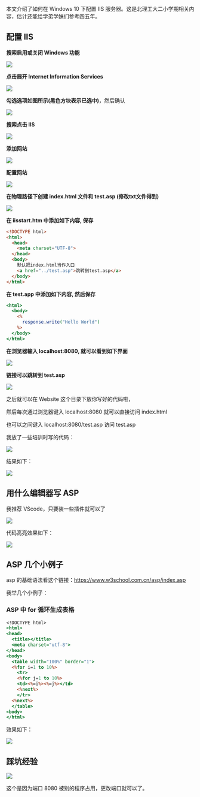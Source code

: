 本文介绍了如何在 Windows 10 下配置 IIS 服务器。这是北理工大二小学期相关内容，估计还能给学弟学妹们参考四五年。

## 配置 IIS

**搜索启用或关闭 Windows 功能**

![](./assets/iis1.png)

**点击展开 Internet Information Services**

![](./assets/iis2.png)

**勾选选项如图所示(黑色方块表示已选中)**，然后确认

![](./assets/iis3.png)

**搜索点击 IIS**

![](./assets/iis4.png)

**添加网站**

![](./assets/iis5.png)

**配置网站**

![](./assets/iis6.png)

**在物理路径下创建 index.html 文件和 test.asp (修改txt文件得到)**

![](./assets/iis7.png)

**在 iisstart.htm 中添加如下内容, 保存**

```html
<!DOCTYPE html>
<html>
  <head>
    <meta charset="UTF-8">
  </head>
  <body>
    默认把index.html当作入口
    <a href="../test.asp">跳转到test.asp</a>
  </body>
</html>
```

**在 test.app 中添加如下内容, 然后保存**

```asp
<html>
  <body>
    <%
      response.write("Hello World")
    %>
  </body>
</html>
```

**在浏览器输入 localhost:8080, 就可以看到如下界面**

![](./assets/iis8.png)

**链接可以跳转到 test.asp**

![](./assets/iis9.png)

之后就可以在 Website 这个目录下放你写好的代码啦，

然后每次通过浏览器键入 localhost:8080 就可以直接访问 index.html

也可以之间键入 localhost:8080/test.asp 访问 test.asp

我放了一些培训时写的代码：

![](./assets/iis10.png)

结果如下：

![](./assets/iis11.png)

## 用什么编辑器写 ASP

我推荐 VScode，只要装一些插件就可以了

![](./assets/iis12.png)

代码高亮效果如下：

![](./assets/iis13.png)

## ASP 几个小例子

asp 的基础语法看这个链接：https://www.w3school.com.cn/asp/index.asp

我举几个小例子：

### ASP 中 for 循环生成表格

```asp
<!DOCTYPE html>
<html>
<head>
  <title></title>
  <meta charset="utf-8">
</head>
<body>
  <table width="100%" border="1">
  <%for i=1 to 10%>
    <tr>
    <%for j=1 to 10%>
    <td><%=i%><%=j%></td>
    <%next%>　
    </tr>
  <%next%>
  </table>
<body>
</html>
```

效果如下：

![](./assets/iis14.png)

## 踩坑经验

![](./assets/iis15.png)

这个是因为端口 8080 被别的程序占用，更改端口就可以了。
